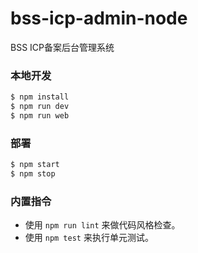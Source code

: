 # bss-icp-admin-node
BSS ICP备案后台管理系统

### 本地开发

```bash
$ npm install
$ npm run dev
$ npm run web
```

### 部署

```bash
$ npm start
$ npm stop
```

### 内置指令

- 使用 `npm run lint` 来做代码风格检查。
- 使用 `npm test` 来执行单元测试。
